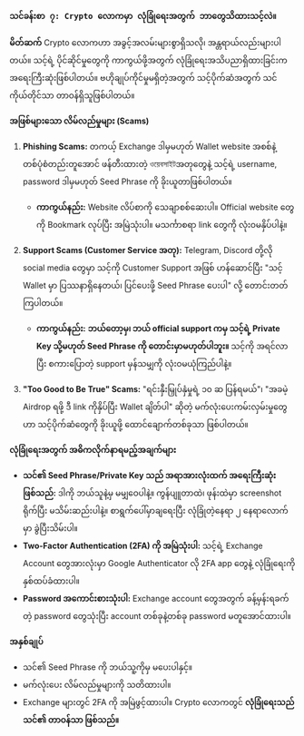 ### `သင်ခန်းစာ ၇: Crypto လောကမှာ လုံခြုံရေးအတွက် ဘာတွေသိထားသင့်လဲ။`

**မိတ်ဆက်**
Crypto လောကဟာ အခွင့်အလမ်းများစွာရှိသလို၊ အန္တရာယ်လည်းများပါတယ်။ သင့်ရဲ့ ပိုင်ဆိုင်မှုတွေကို ကာကွယ်ဖို့အတွက် လုံခြုံရေးအသိပညာရှိထားခြင်းက အရေးကြီးဆုံးဖြစ်ပါတယ်။ ဗဟိုချုပ်ကိုင်မှုမရှိတဲ့အတွက် သင့်ပိုက်ဆံအတွက် သင်ကိုယ်တိုင်သာ တာဝန်ရှိသူဖြစ်ပါတယ်။

**အဖြစ်များသော လိမ်လည်မှုများ (Scams)**
1.  **Phishing Scams:** တကယ့် Exchange ဒါမှမဟုတ် Wallet website အစစ်နဲ့ တစ်ပုံစံတည်းတူအောင် ဖန်တီးထားတဲ့ ওয়েবসাইটအတုတွေနဲ့ သင့်ရဲ့ username, password ဒါမှမဟုတ် Seed Phrase ကို ခိုးယူတာဖြစ်ပါတယ်။
    * **ကာကွယ်နည်း:** Website လိပ်စာကို သေချာစစ်ဆေးပါ။ Official website တွေကို Bookmark လုပ်ပြီး အမြဲသုံးပါ။ မသင်္ကာစရာ link တွေကို လုံးဝမနှိပ်ပါနဲ့။

2.  **Support Scams (Customer Service အတု):** Telegram, Discord တို့လို social media တွေမှာ သင့်ကို Customer Support အဖြစ် ဟန်ဆောင်ပြီး "သင့် Wallet မှာ ပြဿနာရှိနေတယ်၊ ပြင်ပေးဖို့ Seed Phrase ပေးပါ" လို့ တောင်းတတ်ကြပါတယ်။
    * **ကာကွယ်နည်း:** **ဘယ်တော့မှ၊ ဘယ် official support ကမှ သင့်ရဲ့ Private Key သို့မဟုတ် Seed Phrase ကို တောင်းမှာမဟုတ်ပါဘူး။** သင့်ကို အရင်လာပြီး စကားပြောတဲ့ support မှန်သမျှကို လုံးဝမယုံကြည်ပါနဲ့။

3.  **"Too Good to Be True" Scams:** "ရင်းနှီးမြှုပ်နှံမှုရဲ့ ၁၀ ဆ ပြန်ရမယ်"၊ "အခမဲ့ Airdrop ရဖို့ ဒီ link ကိုနှိပ်ပြီး Wallet ချိတ်ပါ" ဆိုတဲ့ မက်လုံးပေးကမ်းလှမ်းမှုတွေဟာ သင့်ပိုက်ဆံတွေကို ခိုးယူဖို့ ထောင်ချောက်တစ်ခုသာ ဖြစ်ပါတယ်။

**လုံခြုံရေးအတွက် အဓိကလိုက်နာရမည့်အချက်များ**
* **သင်၏ Seed Phrase/Private Key သည် အရာအားလုံးထက် အရေးကြီးဆုံးဖြစ်သည်:** ဒါကို ဘယ်သူနဲ့မှ မမျှဝေပါနဲ့။ ကွန်ပျူတာထဲ၊ ဖုန်းထဲမှာ screenshot ရိုက်ပြီး မသိမ်းဆည်းပါနဲ့။ စာရွက်ပေါ်မှာချရေးပြီး လုံခြုံတဲ့နေရာ ၂ နေရာလောက်မှာ ခွဲပြီးသိမ်းပါ။
* **Two-Factor Authentication (2FA) ကို အမြဲသုံးပါ:** သင့်ရဲ့ Exchange Account တွေအားလုံးမှာ Google Authenticator လို 2FA app တွေနဲ့ လုံခြုံရေးကို နှစ်ထပ်ခံထားပါ။
* **Password အကောင်းစားသုံးပါ:** Exchange account တွေအတွက် ခန့်မှန်းရခက်တဲ့ password တွေသုံးပြီး account တစ်ခုနဲ့တစ်ခု password မတူအောင်ထားပါ။

**အနှစ်ချုပ်**
* သင်၏ Seed Phrase ကို ဘယ်သူ့ကိုမှ မပေးပါနှင့်။
* မက်လုံးပေး လိမ်လည်မှုများကို သတိထားပါ။
* Exchange များတွင် 2FA ကို အမြဲဖွင့်ထားပါ။ Crypto လောကတွင် **လုံခြုံရေးသည် သင်၏ တာဝန်သာ ဖြစ်သည်။**